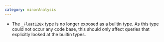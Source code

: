 ```yaml
---
category: minorAnalysis
---
```

* The `_Float128x` type is no longer exposed as a builtin type. As this type could not occur any code base, this should only affect queries that explicitly looked at the builtin types.
